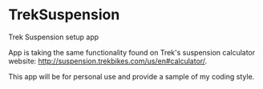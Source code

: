 # TrekSuspension
Trek Suspension setup app

App is taking the same functionality found on Trek's suspension calculator website: http://suspension.trekbikes.com/us/en#calculator/.

This app will be for personal use and provide a sample of my coding style.
